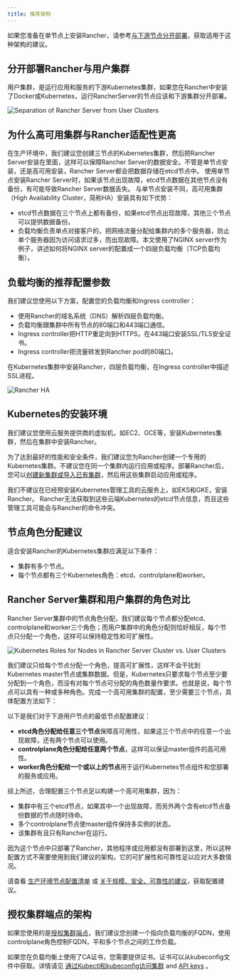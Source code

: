 ```yaml
---
title: 推荐架构
---
```


如果您准备在单节点上安装Rancher，请参考[与下游节点分开部署](#分开部署rancher与用户集群)，获取适用于这种架构的建议。

## 分开部署Rancher与用户集群

用户集群，是运行应用和服务的下游Kubernetes集群，如果您在Rancher中安装了Docker或Kubernetes，运行RancherServer的节点应该和下游集群分开部署。

![Separation of Rancher Server from User Clusters](/img/rancher/rancher-architecture-separation-of-rancher-server.svg)

## 为什么高可用集群与Rancher适配性更高

在生产环境中，我们建议您创建三节点的Kubernetes集群，然后把Rancher Server安装在里面，这样可以保障Rancher Server的数据安全。不管是单节点安装，还是高可用安装，Rancher Server都会把数据存储在etcd节点中。
使用单节点安装Rancher Server时，如果该节点出现故障，etcd节点数据在其他节点没有备份，有可能导致Rancher Server数据丢失。
与单节点安装不同，高可用集群（High Availability Cluster，简称HA）安装具有如下优势：

* etcd节点数据在三个节点上都有备份，如果etcd节点出现故障，其他三个节点可以提供数据备份。
* 负载均衡负责单点对接客户的，把网络流量分配给集群内的多个服务器，防止单个服务器因为访问请求过多，而出现故障。本文使用了NGINX server作为例子，讲述如何将NGINX server的配置成一个四层负载均衡（TCP负载均衡）。

## 负载均衡的推荐配置参数

我们建议您使用以下方案，配置您的负载均衡和Ingress controller：

* 使用Rancher的域名系统（DNS）解析四层负载均衡。
* 负载均衡跟集群中所有节点的80端口和443端口通信。
* Ingress controller把HTTP重定向到HTTPS，在443端口安装SSL/TLS安全证书。
* Ingress controller把流量转发到Rancher pod的80端口。

<figcaption>在Kubernetes集群中安装Rancher，四层负载均衡，在Ingress controller中描述SSL进程。</figcaption>

![Rancher HA](/img/rancher/ha/rancher2ha.svg)

## Kubernetes的安装环境

我们建议您使用云服务提供商的虚拟机，如EC2、GCE等，安装Kubernetes集群，然后在集群中安装Rancher。

为了达到最好的性能和安全条件，我们建议您为Rancher创建一个专用的Kubernetes集群。不建议您在同一个集群内运行应用或程序。部署Rancher后，您可以[创建新集群或导入已有集群](/docs/cluster-provisioning/_index/#cluster-creation-in-rancher)，然后用这些集群启动应用或程序。

我们不建议在已经预安装Kubernetes管理工具的云服务上，如EKS和GKE，安装Rancher。
Rancher无法获取到这些云端Kubernetes的etcd节点信息，而且这些管理工具可能会与Rancher的命令冲突。

## 节点角色分配建议

适合安装Rancher的Kubernetes集群应满足以下条件：

* 集群有多个节点。
* 每个节点都有三个Kubernetes角色：etcd、controlplane和worker。

## Rancher Server集群和用户集群的角色对比

Rancher Server集群中的节点角色分配，我们建议每个节点都分配etcd、controlplane和worker三个角色；而用户集群中的角色分配则恰好相反，每个节点只分配一个角色，这样可以保持稳定性和可扩展性。

![Kubernetes Roles for Nodes in Rancher Server Cluster vs. User Clusters](/img/rancher/rancher-architecture-node-roles.svg)

我们建议只给每个节点分配一个角色，提高可扩展性，这样不会干扰到Kubernetes master节点或集群数据。但是，Kubernetes只要求每个节点至少要分配到一个角色，而没有对每个节点可分配的角色数量作要求。也就是说，每个节点可以具有一种或多种角色。完成一个高可用集群的配置，至少需要三个节点，具体配置方法如下：

以下是我们对于下游用户节点的最低节点配置建议：

* **etcd角色分配给任意三个节点**保障高可用性，如果这三个节点中的任意一个出现故障，还有两个节点可以使用。
* **controlplane角色分配给任意两个节点**，这样可以保证master组件的高可用性。
* **worker角色分配给一个或以上的节点**用于运行Kubernetes节点组件和您部署的服务或应用。

综上所述，合理配置三个节点足以构建一个高可用集群，因为：

* 集群中有三个etcd节点，如果其中一个出现故障，而另外两个含有etcd节点备份数据的节点随时待命。
* 多个controlplane节点使master组件保持多实例的状态。
* 该集群有且只有Rancher在运行。

因为这个节点中只部署了Rancher，其他程序或应用都没有部署到这里，所以这种配置方式不需要使用到我们建议的架构，它的可扩展性和可靠性足以应对大多数情况。

请查看 [生产环境节点配置清单](/docs/cluster-provisioning/production/_index) 或 [关于规模、安全、可靠性的建议](/docs/best-practices/management/_index#tips-for-scaling-and-reliability)，获取配置建议。

## 授权集群端点的架构

如果您使用的是[授权集群端点](/docs/overview/architecture/_index#4-authorized-cluster-endpoint)，我们建议您创建一个指向负载均衡的FQDN，使用controlplane角色控制FQDN，平和多个节点之间的工作负载。

如果您在负载均衡上使用了CA证书，您需要提供证书。证书可以从kubeconfig文件中获取。详情请见 [通过Kubectl和kubeconfig访问集群](/docs/cluster-admin/cluster-access/kubectl/_index) and [API keys](/docs/user-settings/api-keys/_index#creating-an-api-key) 。

